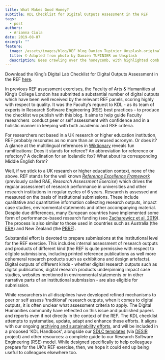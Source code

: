 ```yaml
---
title: What Makes Good Honey?
subtitle: KDL Checklist for Digital Outputs Assessment in the REF
tags:
  - post
authors:
  - Arianna Ciula
date: 2019-08-07
excerpt: ""
feature:
  image: /assets/images/blog/REF_blog_Damien_Tupinier_Unsplash.original.jpg
  title: © Adapted from photo by Damien TUPINIER on Unsplash
  description: Bees crawling over the honeycomb, with highlighted comb's cell lines
---
```


Download the King’s Digital Lab Checklist for Digital Outputs Assessment in the REF [here](https://doi.org/10.5281/zenodo.15147897).

In previous REF assessment exercises, the Faculty of Arts & Humanities at King’s College London has submitted a substantial number of digital outputs which have been well received by the relevant REF panels, scoring highly with respect to quality. It was the Faculty’s request to KDL - as its team of experts in Research Software Engineering (RSE) best practices - to produce the checklist we publish with this blog. It aims to help guide Faculty researchers  conduct peer or self assessment with confidence and in a holistic manner in keeping with both academic and RSE criteria.

For researchers not based in a UK research or higher education institution, REF probably resonates as no more than an overused acronym. Or does it? A glance at the multilingual references in [Wiktionary](https://en.wiktionary.org/wiki/ref) reveals fun ramifications: Does it stands for referee? An abbreviation for reference or refectory? A declination for an Icelandic fox? What about its corresponding Middle English form?

Well, if we stick to a UK research or higher education context, none of the above. REF stands for the well known _[Reference Excellence Framework](https://www.ref.ac.uk/)_ (previously called RAE, _Research Assessment Exercise_) which drives the regular assessment of research performance in universities and other research institutions in regular cycles of 6 years. Research is assessed and measured on the basis of institutional submissions. These include qualitative and quantitative information collecting research outputs, impact case studies, environmental statements and other accompanying material.  Despite due differences, many European countries have implemented some form of performance-based research funding (see [Zacharewicz et al. 2019](https://doi.org/10.1093/scipol/scy041)). The process is also similar to those used in countries such as Australia (the [ERA](https://www.arc.gov.au/excellence-research-australia)) and New Zealand (the [PBRF](https://www.tec.govt.nz/funding/funding-and-performance/funding/fund-finder/performance-based-research-fund/)).

Substantial effort is devoted to prepare submissions at the institutional level for the REF exercise. This includes internal assessment of research outputs and products of different kind (the REF is quite permissive with respect to eligible submissions, including printed reference publications as well more ephemeral research products such as exhibitions and design artefacts). Digital outputs of different kinds - whether digital research outputs such as digital publications, digital research products underpinning impact case studies, websites mentioned in environmental statements or in other narrative parts of an institutional submission - are also eligible for submission.

While researchers in all disciplines have developed refined mechanisms to peer or self assess ‘traditional’ research outputs, when it comes to digital outputs, it is often unclear what assessment criteria to apply. The Digital Humanities community have reflected on this issue and published papers and reports even if not directly in the context of the REF. The KDL checklist attempts to systematise, update, adapt and enhance these efforts. It aligns with our ongoing [archiving and sustainability efforts](/our-work/archiving-sustainability/), and will be included in a proposed ‘KDL Handbook’, alongside our [SDLC templates](https://github.com/kingsdigitallab/sdlc-for-rse/wiki) (via [DESIR](https://www.dariah.eu/activities/projects-and-affiliations/desir/) project) and other resources: a complete guide to our Research Software Engineering (RSE) model. While designed specifically to help colleagues prepare for the UK's REF exercise, then, we hope it could end up being useful to colleagues elsewhere too.
